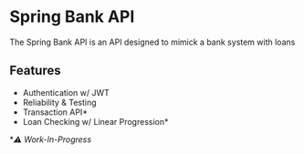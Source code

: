 # Spring Bank API 
The Spring Bank API is an API designed to mimick a bank system with loans

## Features
+ Authentication w/ JWT
+ Reliability & Testing
+ Transaction API*
+ Loan Checking w/ Linear Progression*

*_⚠️ Work-In-Progress_
